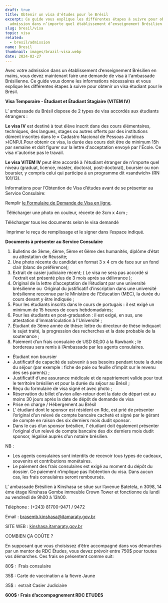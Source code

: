 ```yaml
---
draft: true
title: Obtenir un visa d'études pour le Brésil
excerpt: Ce guide vous explique les différentes étapes à suivre pour obtenir une
  admission dans n’importe quel établissement d’enseignement Brésilien.
slug: bresil/visa
topic: visa
related:
  - bresil/admission
name: Bresil
thumbnail: images/brazil-visa.webp
date: 2024-02-27
---
```

Avec votre admission dans un établissement d‘enseignement Brésilien en mains, vous devez maintenant faire une demande de visa à l'ambassade Brésilienne. Ce guide vous donne les informations nécessaires et vous explique les différentes étapes à suivre pour obtenir un visa étudiant pour le Brésil.

**Visa Temporaire - Étudiant et Étudiant Stagiaire (VITEM IV)** 

L’ ambassade du Brésil dispose de 2 types de visa accordés aux étudiants étrangers : 

**Le visa IV** est destiné à tout élève inscrit dans des cours élémentaires, techniques, des langues, stages ou autres offerts par des institutions dûment inscrites dans le « Cadastro Nacional de Pessoas Jurídicas »(CNPJ).Pour obtenir ce visa, la durée des cours doit être de minimum 15h  par semaine et doit figurer sur la lettre d'acceptation envoyé par l'École. Ce visa n'autorise pas le travail.

**Le visa VITEM IV** peut être accordé à l'étudiant étranger de n'importe quel niveau (graduat, licence, master, doctorat, post-doctorat), boursier ou non boursier, y compris celui qui participe à un programme dit «sandwich» (RN 101/13).

Informations pour l’Obtention de Visa d’études avant de se présenter au Service Consulaire:

Remplir [le Formulaire de Demande de Visa en ligne](https://formulario-mre.serpro.gov.br/sci/pages/web/ui/#/requerimento), 

 Télécharger une photo en couleur, récente de 3cm x 4cm ;

Télécharger tous les documents selon le visa demandé

 Imprimer le reçu de remplissage et le signer dans l’espace indiqué.   

**Documents à présenter au Service Consulaire**

1. Bulletins de 3ème, 4ème, 5ème et 6ème des humanités, diplôme d’état ou attestation de Réussite;
2. Une photo récente du candidat en format 3 x 4 cm de face sur un fond clair (blanc de préférence);
3. Extrait de casier judiciaire récent; ( Le visa ne sera pas accordé si l'extrait est présenté plus de 3 mois après sa délivrance );
4. Original de la lettre d’acceptation de l’étudiant par une université brésilienne ou  Original du justificatif d'inscription dans une université brésilienne reconnue par le Ministère de l'Education (MEC), la durée du cours devant y être indiquée ;
5. Pour les étudiants inscrits dans le cours de portugais : il est exigé un minimum de 15 heures de cours hebdomadaires; 
6. Pour les étudiants en post-graduation : il est exigé, en sus, une attestation d'immatriculation à l'Université ;
7. Étudiant de 3ème année de thèse: lettre du directeur de thèse indiquant le sujet traité, la progression des recherches et la date probable de la soutenance ;
8. Paiement d’un frais consulaire de USD 80,00 à la Rawbank ; le bordereau sera remis à l’Ambassade par les agents consulaires.

* Étudiant non boursier
* Justificatif de capacité de subvenir à ses besoins pendant toute la durée du séjour (par exemple : fiche de paie ou feuille d'impôt sur le revenu des ses parents) ;
* Justificatif d’une assurance médicale et de rapatriement valide pour tout le territoire brésilien et pour la durée du séjour au Brésil ;
* Reçu du formulaire de visa signé et avec photo ;
* Réservation du billet d'avion aller-retour dont la date de départ est au moins 30 jours après la date de dépôt de demande de visa
* Prise en charge / Hébergement au Brésil 
* L’ étudiant dont le sponsor est résident en Rdc, est prié de présenter l’original d’un relevé de compte bancaire cacheté et signé par le gérant de compte en raison des six derniers mois dudit sponsor. 
* Dans le cas d’un sponsor brésilien, l’ étudiant doit également présenter l'original d’un relevé de compte bancaire des dix derniers mois dudit sponsor, légalisé auprès d’un notaire brésilien.

NB :

* Les agents consulaires sont interdits de recevoir tous types de cadeaux, souvenirs et contributions monétaires. 
* Le paiement des frais consulaires est exigé au moment du dépôt du dossier. Ce paiement n’implique pas l’obtention du visa. Dans aucun cas, les frais consulaires seront remboursés. 

L’ ambassade Brésilien à Kinshasa se situe sur l’avenue Batetela, n 3098, 14 ème étage Kinshasa Gombe immeuble Crown Tower et fonctionne du lundi au vendredi de 9h00 à 13h00.

Téléphone : (+243) 81700-9471 / 9472 

Email : brasemb.kinshasa@itamaraty.gov.br

SITE WEB : [kinshasa.itamaraty.gov.br](http://kinshasa.itamaraty.gov.br/) 

COMBIEN ÇA COÛTE ? 

En supposant que vous choisissez d’être accompagné dans vos démarches par un mentor de RDC Études, vous devez prévoir entre 750$ pour toutes vos démarches. Ces frais se présentent comme suit:

80$ :  Frais consulaire

35$ : Carte de vaccination a la fievre Jaune  

35$ :  extrait Casier Judiciaire

**600$ : Frais d’accompagnement RDC ETUDES**

<!--EndFragment-->